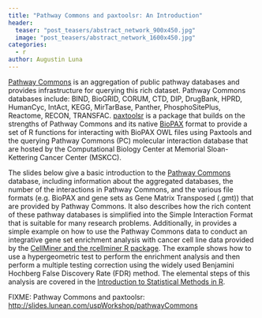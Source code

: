 ```yaml
---
title: "Pathway Commons and paxtoolsr: An Introduction"
header:
  teaser: "post_teasers/abstract_network_900x450.jpg"
  image: "post_teasers/abstract_network_1600x450.jpg"
categories:
  - r
author: Augustin Luna  
---
```


[Pathway Commons](http://www.pathwaycommons.org/) is an aggregation of public pathway databases and provides infrastructure for querying this rich dataset. Pathway Commons databases include: BIND, BioGRID, CORUM, CTD, DIP, DrugBank, HPRD, HumanCyc, IntAct, KEGG, MirTarBase, Panther, PhosphoSitePlus, Reactome, RECON, TRANSFAC. [paxtoolsr](https://bioconductor.org/packages/release/bioc/html/paxtoolsr.html) is a package that builds on the strengths of Pathway Commons and its native [BioPAX](http://biopax.org/) format to provide a set of R functions for interacting with BioPAX OWL files using Paxtools and the querying Pathway Commons (PC) molecular interaction database that are hosted by the Computational Biology Center at Memorial Sloan-Kettering Cancer Center (MSKCC).

The slides below give a basic introduction to the [Pathway Commons](http://pathwaycommons.org/) database, including information about the aggregated databases, the number of the interactions in Pathway Commons, and the various file formats (e.g. BioPAX and gene sets as Gene Matrix Transposed (.gmt)) that are provided by Pathway Commons. It also describes how the rich content of these pathway databases is simplified into the Simple Interaction Format that is suitable for many research problems. Additionally, in provides a simple example on how to use the Pathway Commons data to conduct an integrative gene set enrichment analysis with cancer cell line data provided by the [CellMiner and the rcellminer R package](http://blog.lunean.com/2016/01/18/introduction-to-cellminer-and-rcellminer/). The example shows how to use a hypergeometric test to perform the enrichment analysis and then perform a multiple testing correction using the widely used Benjamini Hochberg False Discovery Rate (FDR) method. The elemental steps of this analysis are covered in the [Introduction to Statistical Methods in R](http://blog.lunean.com/2016/01/18/introduction-to-statistical-methods-in-r/).

FIXME: Pathway Commons and paxtoolsr: http://slides.lunean.com/uspWorkshop/pathwayCommons

